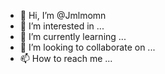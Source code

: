 - 👋 Hi, I’m @Jmlmomn
- 👀 I’m interested in ...
- 🌱 I’m currently learning ...
- 💞️ I’m looking to collaborate on ...
- 📫 How to reach me ...

<!---
Jmlmomn/Jmlmomn is a ✨ special ✨ repository because its `README.md` (this file) appears on your GitHub profile.
You can click the Preview link to take a look at your changes.
--->
